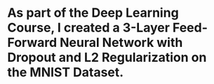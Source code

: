 # As part of the Deep Learning Course, I created a 3-Layer Feed-Forward Neural Network with Dropout and L2 Regularization on the MNIST Dataset.
